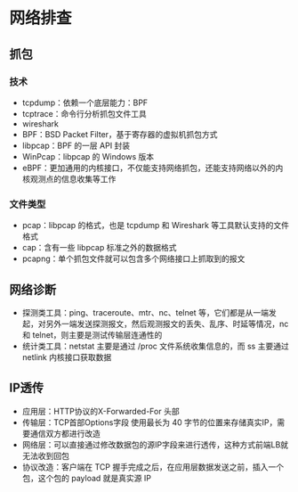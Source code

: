 # 网络排查

## 抓包

### 技术

- tcpdump：依赖一个底层能力：BPF
- tcptrace：命令行分析抓包文件工具
- wireshark
- BPF：BSD Packet Filter，基于寄存器的虚拟机抓包方式
- libpcap：BPF 的一层 API 封装
- WinPcap：libpcap 的 Windows 版本
- eBPF：更加通用的内核接口，不仅能支持网络抓包，还能支持网络以外的内核观测点的信息收集等工作

### 文件类型

- pcap：libpcap 的格式，也是 tcpdump 和 Wireshark 等工具默认支持的文件格式
- cap：含有一些 libpcap 标准之外的数据格式
- pcapng：单个抓包文件就可以包含多个网络接口上抓取到的报文

## 网络诊断

- 探测类工具：ping、traceroute、mtr、nc、telnet 等，它们都是从一端发起，对另外一端发送探测报文，然后观测报文的丢失、乱序、时延等情况，nc 和 telnet，则主要是测试传输层连通性的
- 统计类工具：netstat 主要是通过 /proc 文件系统收集信息的，而 ss 主要通过 netlink 内核接口获取数据

## IP透传

- 应用层：HTTP协议的X-Forwarded-For 头部
- 传输层：TCP首部Options字段 使用最长为 40 字节的位置来存储真实IP，需要通信双方都进行改造
- 网络层：可以直接通过修改数据包的源IP字段来进行透传，这种方式前端LB就无法收到回包
- 协议改造：客户端在 TCP 握手完成之后，在应用层数据发送之前，插入一个包，这个包的 payload 就是真实源 IP
